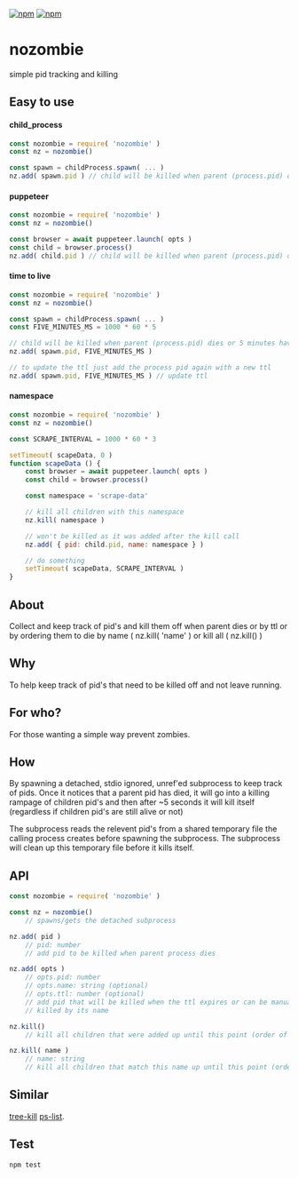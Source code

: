 [![npm](https://img.shields.io/npm/v/nozombie.svg?maxAge=3600&style=flat-square)](https://www.npmjs.com/package/nozombie)
[![npm](https://img.shields.io/npm/l/nozombie.svg?maxAge=3600&style=flat-square)](https://github.com/talmobi/nozombie/blob/master/LICENSE)

#  nozombie
simple pid tracking and killing

## Easy to use

#### child_process
```javascript
const nozombie = require( 'nozombie' )
const nz = nozombie()

const spawn = childProcess.spawn( ... )
nz.add( spawn.pid ) // child will be killed when parent (process.pid) dies
```

#### puppeteer
```javascript
const nozombie = require( 'nozombie' )
const nz = nozombie()

const browser = await puppeteer.launch( opts )
const child = browser.process()
nz.add( child.pid ) // child will be killed when parent (process.pid) dies
```

#### time to live
```javascript
const nozombie = require( 'nozombie' )
const nz = nozombie()

const spawn = childProcess.spawn( ... )
const FIVE_MINUTES_MS = 1000 * 60 * 5

// child will be killed when parent (process.pid) dies or 5 minutes have passed
nz.add( spawn.pid, FIVE_MINUTES_MS )

// to update the ttl just add the process pid again with a new ttl
nz.add( spawn.pid, FIVE_MINUTES_MS ) // update ttl
```

#### namespace
```javascript
const nozombie = require( 'nozombie' )
const nz = nozombie()

const SCRAPE_INTERVAL = 1000 * 60 * 3

setTimeout( scapeData, 0 )
function scapeData () {
	const browser = await puppeteer.launch( opts )
	const child = browser.process()

	const namespace = 'scrape-data'

	// kill all children with this namespace
	nz.kill( namespace )

	// won't be killed as it was added after the kill call
	nz.add( { pid: child.pid, name: namespace } )

	// do something
	setTimeout( scapeData, SCRAPE_INTERVAL )
}
```

## About

Collect and keep track of pid's and kill them off when parent dies or by ttl or
by ordering them to die by name ( nz.kill( 'name' ) or kill all ( nz.kill() )

## Why

To help keep track of pid's that need to be killed off and not leave running.

## For who?

For those wanting a simple way prevent zombies.

## How

By spawning a detached, stdio ignored, unref'ed subprocess to keep track of
pids. Once it notices that a parent pid has died, it will go into a killing
rampage of children pid's and then after ~5 seconds it will kill itself
(regardless if children pid's are still alive or not)

The subprocess reads the relevent pid's from a shared temporary file the calling
process creates before spawning the subprocess. The subprocess will clean up this
temporary file before it kills itself.

## API
```javascript
const nozombie = require( 'nozombie' )

const nz = nozombie()
	// spawns/gets the detached subprocess

nz.add( pid )
	// pid: number
	// add pid to be killed when parent process dies

nz.add( opts )
	// opts.pid: number
	// opts.name: string (optional)
	// opts.ttl: number (optional)
	// add pid that will be killed when the ttl expires or can be manually
	// killed by its name

nz.kill()
	// kill all children that were added up until this point (order of add/kill matters)

nz.kill( name )
	// name: string
	// kill all children that match this name up until this point (order of add/kill matters)
```


## Similar
[tree-kill](https://www.npmjs.com/package/tree-kill)
[ps-list](https://www.npmjs.com/package/ps-list).

## Test
```
npm test
```
